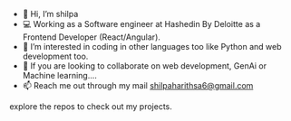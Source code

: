 - 👋 Hi, I’m shilpa
- 💻 Working as a Software engineer at Hashedin By Deloitte as a Frontend Developer (React/Angular).
- 🌱 I’m interested in coding in other languages too like Python and web development too.
- 💞️ If you are looking to collaborate on web development, GenAi or Machine learning.... 
- 📫 Reach me out through my mail shilpaharithsa6@gmail.com 

explore the repos to check out my projects. 
